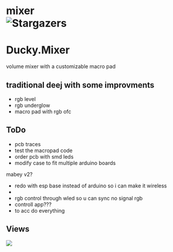 # mixer  <br />  <img alt="Stargazers" src="https://img.shields.io/github/stars/i-is-evil-duck/ducky-mixer?style=for-the-badge&logo=starship&color=C9CBFF&logoColor=D9E0EE&labelColor=302D41">

# Ducky.Mixer
volume mixer with a customizable macro pad

## traditional deej with some improvments
+ rgb level
+ rgb underglow
+ macro pad with rgb ofc

## ToDo
+ pcb traces
+ test the macropad code
+ order pcb with smd leds
+ modify case to fit multiple arduino boards


mabey v2?
+ redo with esp base instead of arduino so i can make it wireless
+ 
+ rgb control through wled so u can sync no signal rgb
+ controll app???
+ to acc do everything

## Views

<img src="https://count.getloli.com/get/@mixer-ducky?theme=rule34" />
